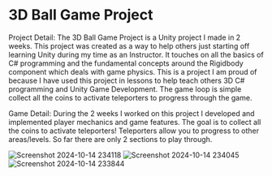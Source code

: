 # 3D Ball Game Project

Project Detail: The 3D Ball Game Project is a Unity project I made in 2 weeks. This project was created as a way to help others just starting off learning Unity during my time as an Instructor. It touches on all the basics of C# programming and the fundamental concepts around the Rigidbody component which deals with game physics. This is a project I am proud of because I have used this project in lessons to help teach others 3D C# programming and Unity Game Development. The game loop is simple collect all the coins to activate teleporters to progress through the game.

Game Detail: During the 2 weeks I worked on this project I developed and implemented player mechanics and game features. The goal is to collect all the coins to activate teleporters! Teleporters allow you to progress to other areas/levels. So far there are only 2 sections to play through.

![Screenshot 2024-10-14 234118](https://github.com/user-attachments/assets/abaa6733-2f55-4af8-858e-8d032dcec773)
![Screenshot 2024-10-14 234045](https://github.com/user-attachments/assets/9def76b7-9d14-43ec-a11b-851e56f470fe)
![Screenshot 2024-10-14 233844](https://github.com/user-attachments/assets/4eba72c0-43a0-45a1-a54f-b04f52b1478c)
